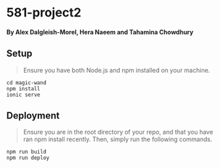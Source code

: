 # 581-project2
#### By Alex Dalgleish-Morel, Hera Naeem and Tahamina Chowdhury

## Setup

> Ensure you have both Node.js and npm installed on your machine.

```
cd magic-wand
npm install
ionic serve
```

## Deployment

> Ensure you are in the root directory of your repo, and that you have ran npm install recently. Then, simply run the following commands.

```
npm run build
npm run deploy
```
